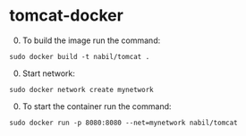 # tomcat-docker

0. To build the image run the command:
```
sudo docker build -t nabil/tomcat .
```
0. Start network:
```
sudo docker network create mynetwork
```
0. To start the container run the command:
```
sudo docker run -p 8080:8080 --net=mynetwork nabil/tomcat
```

